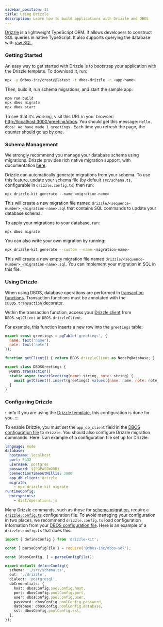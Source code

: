 ```yaml
---
sidebar_position: 11
title: Using Drizzle
description: Learn how to build applications with Drizzle and DBOS
---
```


[Drizzle](https://orm.drizzle.team/) is a lightweight TypeScript ORM.
It allows developers to construct SQL queries in native TypeScript.
It also supports querying the database with [raw SQL](https://orm.drizzle.team/docs/sql).

### Getting Started

An easy way to get started with Drizzle is to bootstrap your application with the Drizzle template.
To download it, run:

```bash
npx -y @dbos-inc/create@latest -t dbos-drizzle -n <app-name>
```

Then, build it, run schema migrations, and start the sample app:

```bash
npm run build
npx dbos migrate
npx dbos start
```

To see that it's working, visit this URL in your browser: [http://localhost:3000/greeting/dbos](http://localhost:3000/greeting/dbos).  You should get this message: `Hello, dbos! We have made 1 greetings.` Each time you refresh the page, the counter should go up by one.

### Schema Management

We strongly recommend you manage your database schema using migrations.
Drizzle provides rich native migration support, with documentation [here](https://orm.drizzle.team/docs/migrations).

Drizzle can automatically generate migrations from your schema.
To use this feature, update your schema file (by default `src/schema.ts`, configurable in `drizzle.config.ts`) then run:

```
npx drizzle-kit generate --name <migration-name>
```

This will create a new migration file named `drizzle/<sequence-number>_<migration-name>.sql` that contains SQL commands to update your database schema.

To apply your migrations to your database, run:

```
npx dbos migrate
```

You can also write your own migration by running:

```bash
npx drizzle-kit generate --custom --name <migration-name>
```

This will create a new empty migration file named `drizzle/<sequence-number>_<migration-name>.sql`.
You can implement your migration in SQL in this file.


### Using Drizzle

When using DBOS, database operations are performed in [transaction functions](../transaction-tutorial). Transaction functions must be annotated with the [`@DBOS.transaction`](../../reference/transactapi/dbos-class#dbostransaction) decorator.

Within the transaction function, access your [Drizzle client](https://orm.drizzle.team/docs/overview) from `DBOS.sqlClient` or `DBOS.drizzleClient`.

For example, this function inserts a new row into the `greetings` table:

```javascript
export const greetings = pgTable('greetings', {
  name: text('name'),
  note: text('note')
});

function getClient() { return DBOS.drizzleClient as NodePgDatabase; }

export class DBOSGreetings {
  @DBOS.transaction()
  static async insertGreeting(name: string, note: string) {
    await getClient().insert(greetings).values({name: name, note: note});
  }
}
```

### Configuring Drizzle

:::info
If you are using the [Drizzle template](#getting-started), this configuration is done for you.
:::

To enable Drizzle, you must set the `app_db_client` field in the [DBOS configuration file](../../reference/configuration.md) to `drizzle`.
You should also configure Drizzle migration commands.
Here is an example of a configuration file set up for Drizzle:

```yaml
language: node
database:
  hostname: localhost
  port: 5432
  username: postgres
  password: ${PGPASSWORD}
  connectionTimeoutMillis: 3000
  app_db_client: drizzle
  migrate:
    - npx drizzle-kit migrate
runtimeConfig:
  entrypoints:
    - dist/operations.js
```

Many Drizzle commands, such as those for [schema migration](#schema-management), require a [`drizzle.config.ts`](https://orm.drizzle.team/kit-docs/conf) configuration file.
To avoid managing your configuration in two places, we recommend `drizzle.config.ts` load configuration information from your [DBOS configuration file](../../reference/configuration.md).
Here is an example of a `drizzle.config.ts` that does this:

```typescript
import { defineConfig } from 'drizzle-kit';

const { parseConfigFile } = require('@dbos-inc/dbos-sdk');

const [dbosConfig, ] = parseConfigFile();

export default defineConfig({
  schema: './src/schema.ts',
  out: './drizzle',
  dialect: 'postgresql',
  dbCredentials: {
    host: dbosConfig.poolConfig.host,
    port: dbosConfig.poolConfig.port,
    user: dbosConfig.poolConfig.user,
    password: dbosConfig.poolConfig.password,
    database: dbosConfig.poolConfig.database,
    ssl: dbosConfig.poolConfig.ssl,
  },
});
```
